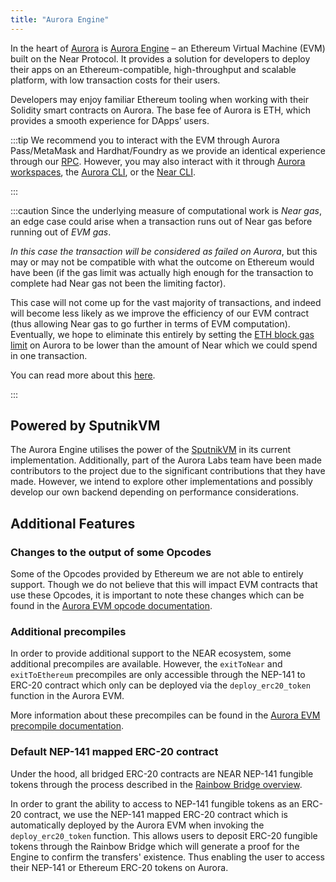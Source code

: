 ```yaml
---
title: "Aurora Engine"
---
```


In the heart of [Aurora](https://aurora.dev) is [Aurora Engine](https://github.com/aurora-is-near/aurora-engine) – an Ethereum Virtual Machine (EVM) built on the Near Protocol.
It provides a solution for developers to deploy their apps on an Ethereum-compatible, high-throughput and scalable platform, with low transaction costs for their users.

Developers may enjoy familiar Ethereum tooling when working with their Solidity smart contracts on Aurora.
The base fee of Aurora is ETH, which provides a smooth experience for DApps’ users.

:::tip
We recommend you to interact with the EVM through Aurora Pass/MetaMask and Hardhat/Foundry as we provide
an identical experience through our [RPC](https://aurora.dev/start).
However, you may also interact with it through [Aurora workspaces], the [Aurora CLI], or the [Near CLI].

[Aurora workspaces]: https://github.com/aurora-is-near/aurora-workspace

[Near CLI]: https://github.com/near/near-cli-rs

[Aurora CLI]: https://github.com/aurora-is-near/aurora-cli-rs
:::

:::caution
Since the underlying measure of computational work is _Near gas_, an edge case could arise when
a transaction runs out of Near gas before running out of _EVM gas_.

_In this case the transaction will be considered as failed on Aurora_, but this may or may not be
compatible with what the outcome on Ethereum would have been (if the gas limit was actually high
enough for the transaction to complete had Near gas not been the limiting factor).

This case will not come up for the vast majority of transactions, and indeed will become
less likely as we improve the efficiency of our EVM contract (thus allowing Near gas to go further
in terms of EVM computation). Eventually, we hope to eliminate this entirely by setting
the [ETH block gas limit] on Aurora to be lower than the amount of Near which we could spend in one
transaction.

You can read more about this [here](/blog/evm-gas-near-gas-on-aurora).

[ETH block gas limit]: https://ethereum.org/en/developers/docs/blocks/#block-size
:::

## Powered by SputnikVM

The Aurora Engine utilises the power of the [SputnikVM] in its current implementation. Additionally,
part of the Aurora Labs team have been made contributors to the project due to the significant
contributions that they have made. However, we intend to explore other implementations and possibly
develop our own backend depending on performance considerations.

[SputnikVM]: https://github.com/rust-blockchain/evm

## Additional Features

### Changes to the output of some Opcodes

Some of the Opcodes provided by Ethereum we are not able to entirely support. Though we do not
believe that this will impact EVM contracts that use these Opcodes, it is important to note these
changes which can be found in the [Aurora EVM opcode documentation].

[Aurora EVM opcode documentation]: ./opcodes.md

### Additional precompiles

In order to provide additional support to the NEAR ecosystem, some additional precompiles are
available. However, the `exitToNear` and `exitToEthereum` precompiles are only accessible through
the NEP-141 to ERC-20 contract which only can be deployed via the `deploy_erc20_token` function in
the Aurora EVM.

More information about these precompiles can be found in the [Aurora EVM precompile documentation].

[Aurora EVM precompile documentation]: ./precompiles.md

### Default NEP-141 mapped ERC-20 contract

Under the hood, all bridged ERC-20 contracts are NEAR NEP-141 fungible tokens through the process
described in the [Rainbow Bridge overview].

In order to grant the ability to access to NEP-141 fungible tokens as an ERC-20 contract, we use the
NEP-141 mapped ERC-20 contract which is automatically deployed by the Aurora EVM when invoking the
`deploy_erc20_token` function. This allows users to deposit ERC-20 fungible tokens through the
Rainbow Bridge which will generate a proof for the Engine to confirm the transfers' existence. Thus
enabling the user to access their NEP-141 or Ethereum ERC-20 tokens on Aurora.

[Rainbow Bridge Overview]: ../bridge/introduction.md

